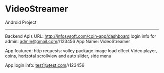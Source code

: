 # VideoStreamer


Android Project
*********************************************************

Backend Apis URL: http://infosysoft.com/coin-app/dashboard
login info for admin: admin@gmail.com//123456
App Name: VideoStreamer

App featured: 
	http requests: volley package
	image load effect 
	Video player, coins, horizotal scrollview and auto slider, side menu
	
App login info: test1@test.com//123456

